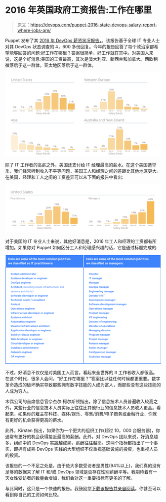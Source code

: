# 2016 年英国政府工资报告:工作在哪里

> 原文：<https://devops.com/puppet-2016-state-devops-salary-report-where-jobs-are/>

Puppet 发布了其 [2016 年 DevOps 薪资状况报告，](https://puppet.com/resources/white-paper/2016-devops-salary-report)。该报告基于全球 IT 专业人士对其 DevOps 状态调查的 4，600 多份回复。今年的报告回答了每个政治家都希望能够回答的问题:好工作在哪里？答案很简单，好工作就在其中。对美国人来说，这是个好消息:美国的工资最高，其次是澳大利亚、新西兰和加拿大。西欧稍微落后于这一群体，亚太地区落后于这一群体。

[![IT salary](img/fe02e3659068fe92d949f552d052107e.png)](https://devops.com/wp-content/uploads/2016/08/Screen-Shot-2016-08-23-at-10.19.09-PM.png)

除了 IT 工作者的高薪之外，美国还支付给 IT 经理最高的薪水。在这个美国选举季，我们经常听到收入不平等问题，美国工人和经理之间的差距比其他地区更大。在美国，经理和工人之间的工资差异可以从下面的报告中看出:

[![managers workers](img/ea27c5a2f80e1fb896705e7bdb7ee4a1.png)](https://devops.com/wp-content/uploads/2016/08/Screen-Shot-2016-08-23-at-10.23.39-PM.png)

对于美国的 IT 专业人士来说，其他好消息是，2016 年工人和经理的工资都有所增加。如果你对 Puppet 如何区分工人和经理感兴趣的话，它是通过标题完成的:

[![job titles](img/fd4731be31320d4bbbf1c01c16c2ff52.png)](https://devops.com/wp-content/uploads/2016/08/Screen-Shot-2016-08-23-at-10.26.43-PM.png)

不过，好消息不仅仅是对美国工人而言。看起来全世界的 It 工作者收入都很高。在这个时代，很多人会问，“好工作在哪里？”答案比以往任何时候都更重要。数字革命造成的破坏确实导致那些拥有数字技能的人成为富人，而那些没有这些技能的人成为穷人。

木偶公司的首席信息官奈杰尔·柯尔斯顿指出，除了信息技术人员普遍收入较高之外，某些行业的信息技术人员实际上往往比其他行业的信息技术人员收入更高。看起来，如果你的雇主在科技、媒体/娱乐、零售/消费/电子商务或金融行业，你就有更好的机会获得更高的薪水。

此外，Kirsten 指出，如果你为一个更大的组织工作(超过 10，000 台服务器)，你通常有更好的机会获得接近最高的薪酬。此外，对 DevOps 团队来说，好消息越多，组织中的 DevOps 实践越成熟，薪酬往往越高。这两个指标都指出了一个事实，即拥有成熟 DevOps 实践的大型组织不仅重视基础设施的投资，也重视人员的投资。

该报告的一个不足之处是，由于绝大多数受访者是男性(94%以上)，我们真的没有足够的数据来了解 IT 和/或 DevOps 领域是否存在性别薪酬平等。我期待着有一天女性受访者的数量会增加，我们会对这一重要指标有更多的了解。

与此同时，这只是一个快速的报告。我鼓励您[下载该报告并亲自阅读](https://puppet.com/resources/white-paper/2016-devops-salary-report)。你甚至可以看到你自己的工资如何比较。